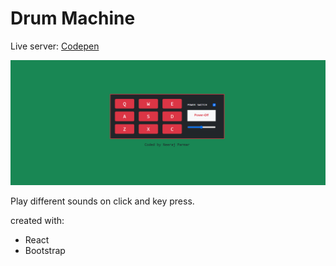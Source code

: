 # Drum Machine

Live server: [Codepen](https://codepen.io/nkp1111/pen/eYMXgEj)

![image](./src/data/Screenshot%202022-12-26%20122431.png)

Play different sounds on click and key press.

created with:

- React
- Bootstrap
